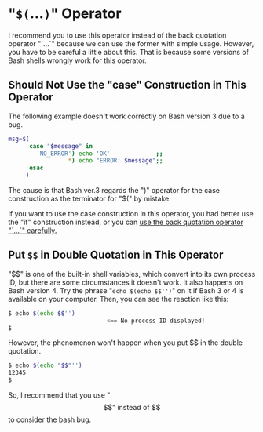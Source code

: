 # "`$(`...`)`" Operator

I recommend you to use this operator instead of the back quotation operator "\`...\`" because we can use the former with simple usage. However, you have to be careful a little about this. That is because some versions of Bash shells wrongly work for this operator.

## Should Not Use the "case" Construction in This Operator

The following example doesn't work correctly on Bash version 3 due to a bug.

```sh
msg=$(
      case "$message" in
        'NO_ERROR') echo 'OK'             ;;
                 *) echo "ERROR: $message";;
      esac                                  
     )
```

The cause is that Bash ver.3 regards the ")" operator for the case construction as the terminator for "$(" by mistake.

If you want to use the case construction in this operator, you had better use the "if" construction instead, or you can [use the back quotation operator "\`...\`" carefully.](-60.md)

## Put `$$` in Double Quotation in This Operator

"$$" is one of the built-in shell variables, which convert into its own process ID, but there are some circumstances it doesn't work. It also happens on Bash version 4. Try the phrase "`echo $(echo $$'')`" on it if Bash 3 or 4 is available on your computer. Then, you can see the reaction like this:

```sh
$ echo $(echo $$'')
                            <== No process ID displayed!
$ 
```

However, the phenomenon won't happen when you put $$ in the double quotation.

```sh
$ echo $(echo "$$"'')
12345
$ 
```

So, I recommend that you use "$$" instead of $$ to consider the bash bug.
